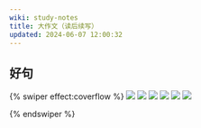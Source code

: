 ```yaml
---
wiki: study-notes
title: 大作文（读后续写）
updated: 2024-06-07 12:00:32
---
```


## 好句

{% swiper effect:coverflow %}
![](https://onep.hzchu.top/mount/pic/myself/materials/英语大作文/IMG_20240405_0001.avif?fmt=avif)
![](https://onep.hzchu.top/mount/pic/myself/materials/英语大作文/IMG_20240405_0002.avif?fmt=avif)
![](https://onep.hzchu.top/mount/pic/myself/materials/英语大作文/IMG_20240405_0003.avif?fmt=avif)
![](https://onep.hzchu.top/mount/pic/myself/materials/英语大作文/IMG_20240405_0004.avif?fmt=avif)
![](https://onep.hzchu.top/mount/pic/myself/materials/英语大作文/IMG_20240405_0005.avif?fmt=avif)
![](https://onep.hzchu.top/mount/pic/myself/materials/英语大作文/IMG_20240405_0006.avif?fmt=avif)

{% endswiper %}